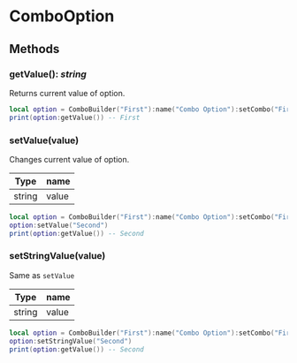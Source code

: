 # ComboOption

## Methods

### getValue(): _string_

Returns current value of option.

```lua
local option = ComboBuilder("First"):name("Combo Option"):setCombo("First", "Second"):build(feature)
print(option:getValue()) -- First
```

### setValue(value)

Changes current value of option.

| Type   | name  |
| ------ | ----- |
| string | value |

```lua
local option = ComboBuilder("First"):name("Combo Option"):setCombo("First", "Second"):build(feature)
option:setValue("Second")
print(option:getValue()) -- Second
```

### setStringValue(value)

Same as `setValue`

| Type   | name  |
| ------ | ----- |
| string | value |

```lua
local option = ComboBuilder("First"):name("Combo Option"):setCombo("First", "Second"):build(feature)
option:setStringValue("Second")
print(option:getValue()) -- Second
```
